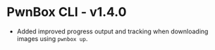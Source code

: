 # PwnBox CLI - v1.4.0

* Added improved progress output and tracking when downloading images using `pwnbox up`.
